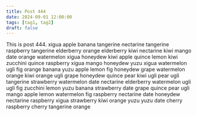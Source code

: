 ```yaml
---
title: Post 444
date: 2024-09-01 12:00:00
tags: [tag1, tag2]
draft: false
---
```

This is post 444.
xigua
apple
banana
tangerine
nectarine
tangerine
raspberry
tangerine
elderberry
orange
elderberry
kiwi
nectarine
kiwi
mango
date
orange
watermelon
xigua
honeydew
kiwi
apple
quince
lemon
kiwi
zucchini
quince
raspberry
xigua
mango
honeydew
yuzu
xigua
watermelon
ugli
fig
orange
banana
yuzu
apple
lemon
fig
honeydew
grape
watermelon
orange
kiwi
orange
ugli
grape
honeydew
quince
pear
kiwi
ugli
pear
ugli
tangerine
strawberry
watermelon
date
nectarine
elderberry
watermelon
ugli
ugli
fig
zucchini
lemon
yuzu
banana
strawberry
date
grape
quince
pear
ugli
mango
apple
lemon
watermelon
fig
raspberry
nectarine
date
honeydew
nectarine
raspberry
xigua
strawberry
kiwi
orange
yuzu
yuzu
date
cherry
raspberry
cherry
tangerine
orange
